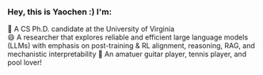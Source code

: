 ### Hey, this is Yaochen :) I'm:
 🔭 A CS Ph.D. candidate at the University of Virginia  
 😄 A researcher that explores reliable and efficient large language models (LLMs) with emphasis on post-training \& RL alignment, reasoning, RAG, and mechanistic interpretability
 🌱 An amatuer guitar player, tennis player, and pool lover!
